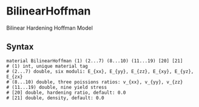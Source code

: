# BilinearHoffman

Bilinear Hardening Hoffman Model

## Syntax

```
material BilinearHoffman (1) (2...7) (8...10) (11...19) [20] [21]
# (1) int, unique material tag
# (2...7) double, six moduli: E_{xx}, E_{yy}, E_{zz}, E_{xy}, E_{yz}, E_{zx}
# (8...10) double, three poissions ratios: v_{xx}, v_{yy}, v_{zz}
# (11...19) double, nine yield stress
# [20] double, hardening ratio, default: 0.0
# [21] double, density, default: 0.0
```
